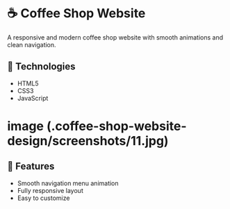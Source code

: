# ☕ Coffee Shop Website

A responsive and modern coffee shop website with smooth animations and clean navigation.

## 🚀 Technologies

- HTML5  
- CSS3  
- JavaScript  
# image (.coffee-shop-website-design/screenshots/11.jpg)
## 🔧 Features

- Smooth navigation menu animation  
- Fully responsive layout  
- Easy to customize